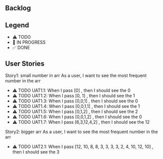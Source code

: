 ## Backlog

## Legend

- ⚠ TODO
- 🚧 IN PROGRESS
- ✅ DONE

## User Stories

Story1: small number in arr
As a user, I want to see the most frequent number in the arr

- ⚠ TODO UAT1.1: When I pass [0] , then I should see the 0
- ⚠ TODO UAT1.2: When I pass [0, 1] , then I should see the 1
- ⚠ TODO UAT1.3: When I pass [0,0,1] , then I should see the 0
- ⚠ TODO UAT1.4: When I pass [0,0,1,1] , then I should see the 1
- ⚠ TODO UAT1.5: When I pass [0,1,2] , then I should see the 2
- ⚠ TODO UAT1.6: When I pass [0,0,1,2] , then I should see the 0
- ⚠ TODO UAT1.7: When I pass [6,3,12,4,2] , then I should see the 12

Story2: bigger arr
As a user, I want to see the most frequent number in the arr

- ⚠ TODO UAT2.1: When I pass [12, 10, 8, 8, 3, 3, 3, 3, 2, 4, 10, 12, 10] , then I should see the 3
